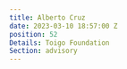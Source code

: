 ```yaml
---
title: Alberto Cruz
date: 2023-03-10 18:57:00 Z
position: 52
Details: Toigo Foundation
Section: advisory
---
```


